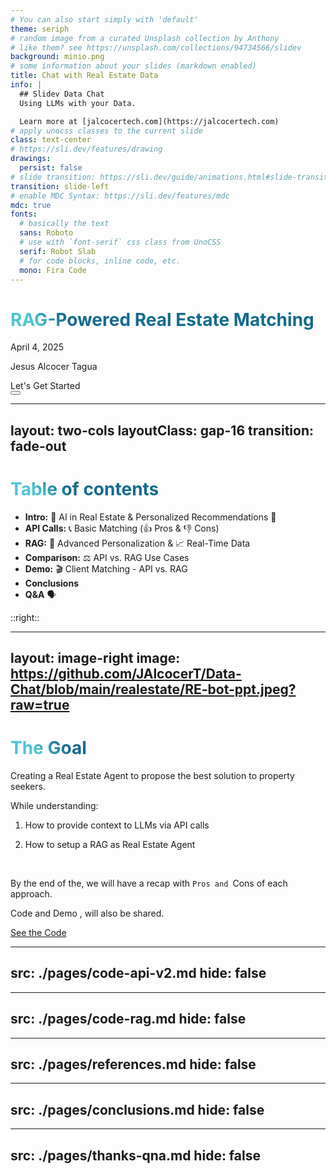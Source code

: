 ```yaml
---
# You can also start simply with 'default'
theme: seriph
# random image from a curated Unsplash collection by Anthony
# like them? see https://unsplash.com/collections/94734566/slidev
background: minio.png
# some information about your slides (markdown enabled)
title: Chat with Real Estate Data
info: |
  ## Slidev Data Chat
  Using LLMs with your Data.

  Learn more at [jalcocertech.com](https://jalcocertech.com)
# apply unocss classes to the current slide
class: text-center
# https://sli.dev/features/drawing
drawings:
  persist: false
# slide transition: https://sli.dev/guide/animations.html#slide-transitions
transition: slide-left
# enable MDC Syntax: https://sli.dev/features/mdc
mdc: true
fonts:
  # basically the text
  sans: Roboto
  # use with `font-serif` css class from UnoCSS
  serif: Robot Slab
  # for code blocks, inline code, etc.
  mono: Fira Code
---
```


# RAG-Powered Real Estate Matching

April 4, 2025

Jesus Alcocer Tagua



<div @click="$slidev.nav.next" class="mt-12 py-1" hover:bg="white op-10">
  Let's Get Started <carbon:arrow-right />
</div>

<div class="abs-br m-6 text-xl">
  <button @click="$slidev.nav.openInEditor" title="Open in Editor" class="slidev-icon-btn">
    <carbon:edit />
  </button>
  <a href="https://github.com/JAlcocerT/Data-Chat" target="_blank" class="slidev-icon-btn">
    <carbon:logo-github />
  </a>
</div>

<!--
The last comment block of each slide will be treated as slide notes. It will be visible and editable in Presenter Mode along with the slide. [Read more in the docs](https://sli.dev/guide/syntax.html#notes)
-->


---
layout: two-cols
layoutClass: gap-16
transition: fade-out
---

# Table of contents


* **Intro:** 🚀 AI in Real Estate & Personalized Recommendations 🎯
* **API Calls:** 📞 Basic Matching (👍 Pros & 👎 Cons)
* **RAG:** 🧠 Advanced Personalization & 📈 Real-Time Data
* **Comparison:** ⚖️ API vs. RAG Use Cases
* **Demo:** 🎬 Client Matching - API vs. RAG
* **Conclusions**
* **Q&A** 🗣️

::right::

<Toc text-sm minDepth="1" maxDepth="2" />

<style>
h1 {
  background-color: #2B90B6;
  background-image: linear-gradient(45deg, #4EC5D4 10%, #146b8c 20%);
  background-size: 100%;
  -webkit-background-clip: text;
  -moz-background-clip: text;
  -webkit-text-fill-color: transparent;
  -moz-text-fill-color: transparent;
}
</style>

---
layout: image-right
image: https://github.com/JAlcocerT/Data-Chat/blob/main/realestate/RE-bot-ppt.jpeg?raw=true
---

<!-- 
#image: RE-bot-ppt.jpeg
 -->

# The Goal

Creating a Real Estate Agent to propose the best solution to property seekers.

<!-- ![](/RE-bot-ppt.jpeg){width=300px lazy} -->

<div v-click>

While understanding:

1. How to provide context to LLMs via API calls

</div>

<div v-click>

2. How to setup a RAG as Real Estate Agent

</div>

<br>

<v-click>

By the end of the, we will have a recap with  <span v-mark.red="3"><code>Pros and </code>Cons</span>
of each approach.

<span v-mark.circle.orange="4">Code and Demo</span>
, will also be shared.

</v-click>

<div mt-20 v-click>

[See the Code](https://github.com/JAlcocerT/Data-Chat/tree/main/Z_DeployMe)

</div>


---
src: ./pages/code-api-v2.md
hide: false
---



---
src: ./pages/code-rag.md
hide: false
---

---
src: ./pages/references.md
hide: false
---

---
src: ./pages/conclusions.md
hide: false
---

---
src: ./pages/thanks-qna.md
hide: false
---








<!-- <PoweredBySlidev mt-10 /> -->
